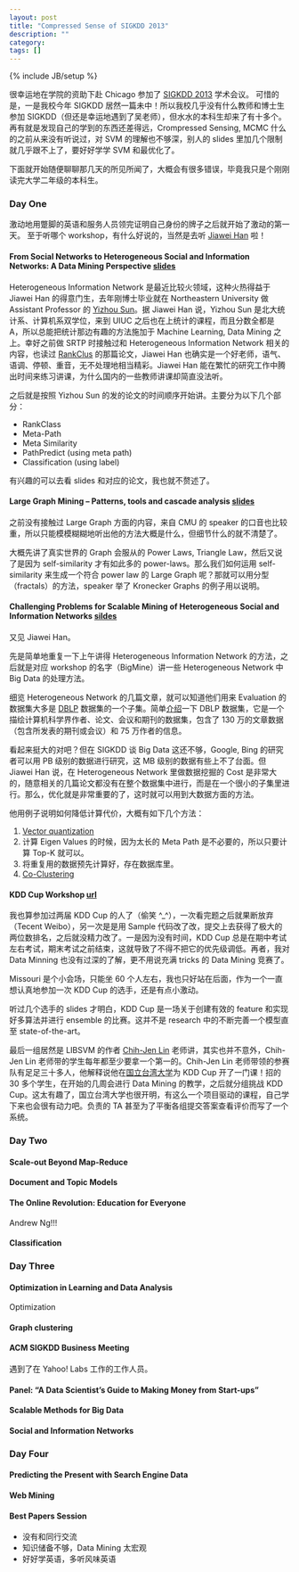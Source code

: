 ```yaml
---
layout: post
title: "Compressed Sense of SIGKDD 2013"
description: ""
category: 
tags: []
---
```

{% include JB/setup %}

很幸运地在学院的资助下赴 Chicago 参加了 [SIGKDD 2013](http://www.kdd.org/kdd2013/) 学术会议。
可惜的是，一是我校今年 SIGKDD 居然一篇未中！所以我校几乎没有什么教师和博士生参加 SIGKDD（但还是幸运地遇到了吴老师），但水水的本科生却来了有十多个。再有就是发现自己的学到的东西还差得远，Crompressed Sensing, MCMC 什么的之前从来没有听说过，对 SVM 的理解也不够深，别人的 slides 里加几个限制就几乎跟不上了，要好好学学 SVM 和最优化了。

下面就开始随便聊聊那几天的所见所闻了，大概会有很多错误，毕竟我只是个刚刚读完大学二年级的本科生。

### Day One

激动地用蹩脚的英语和服务人员领完证明自己身份的牌子之后就开始了激动的第一天。
至于听哪个 workshop，有什么好说的，当然是去听 [Jiawei Han](http://www.cs.uiuc.edu/~hanj/) 啦！

#### From Social Networks to Heterogeneous Social and Information Networks: A Data Mining Perspective [slides](http://www.ccs.neu.edu/home/yzsun/Tutorials/ASONAM12_tuto_online.pdf)

Heterogeneous Information Network 是最近比较火领域，这种火热得益于 Jiawei Han 的得意门生，去年刚博士毕业就在 Northeastern University 做 Assistant Professor 的 [Yizhou Sun](http://www.ccs.neu.edu/home/yzsun/)。据 Jiawei Han 说，Yizhou Sun 是北大统计系、计算机系双学位，来到 UIUC 之后也在上统计的课程，而且分数全都是 A，所以总能把统计那边有趣的方法施加于 Machine Learning, Data Mining 之上。幸好之前做 SRTP 时接触过和 Heterogeneous Information Network 相关的内容，也读过 [RankClus](http://www.cs.uiuc.edu/~hanj/pdf/edbt09_ysun.pdf) 的那篇论文，Jiawei Han 也确实是一个好老师，语气、语调、停顿、重音，无不处理地相当精彩。Jiawei Han 能在繁忙的研究工作中腾出时间来练习讲课，为什么国内的一些教师讲课却简直没法听。

之后就是按照 Yizhou Sun 的发的论文的时间顺序开始讲。主要分为以下几个部分：

- RankClass
- Meta-Path
- Meta Similarity
- PathPredict (using meta path)
- Classification (using label)

有兴趣的可以去看 slides 和对应的论文，我也就不赘述了。

#### Large Graph Mining – Patterns, tools and cascade analysis [slides](http://www.slideshare.net/BigDataMining/large-graph-mining-patterns-tools-and-cascade-analysis-by-christos-faloutsos)

之前没有接触过 Large Graph 方面的内容，来自 CMU 的 speaker 的口音也比较重，所以只能模模糊糊地听出他的方法大概是什么，但细节什么的就不清楚了。

大概先讲了真实世界的 Graph 会服从的 Power Laws, Triangle Law，然后又说了是因为 self-similarity 才有如此多的 power-laws。那么我们如何运用 self-similarity 来生成一个符合 power law 的 Large Graph 呢？那就可以用分型（fractals）的方法，speaker 举了 Kronecker Graphs 的例子用以说明。

#### Challenging Problems for Scalable Mining of Heterogeneous Social and Information Networks [sildes](http://www.slideshare.net/BigDataMining/challenging-problems-for-scalable-mining-of-heterogeneous-social-and-information-networks-by-jiawei-han)

又见 Jiawei Han。

先是简单地重复一下上午讲得 Heterogeneous Information Network 的方法，之后就是对应 workshop 的名字（BigMine）讲一些 Heterogeneous Network 中 Big Data 的处理方法。

细览 Heterogeneous Network 的几篇文章，就可以知道他们用来 Evaluation 的数据集大多是 [DBLP](http://dblp.uni-trier.de/) 数据集的一个子集。简单[介绍](http://www-student.cse.buffalo.edu/~dlessa/cse462-SP10/r4.pdf)一下 DBLP 数据集，它是一个描绘计算机科学界作者、论文、会议和期刊的数据集，包含了 130 万的文章数据（包含所发表的期刊或会议）和 75 万作者的信息。

看起来挺大的对吧？但在 SIGKDD 谈 Big Data 这还不够，Google, Bing 的研究者可以用 PB 级别的数据进行研究，这 MB 级别的数据有些上不了台面。但 Jiawei Han 说，在 Heterogeneous Network 里做数据挖掘的 Cost 是非常大的，随意相关的几篇论文都没有在整个数据集中进行，而是在一个很小的子集里进行。那么，优化就是非常重要的了，这时就可以用到大数据方面的方法。

他用例子说明如何降低计算代价，大概有如下几个方法：

1. [Vector quantization](http://en.wikipedia.org/wiki/Vector_quantization)
2. 计算 Eigen Values 的时候，因为太长的 Meta Path 是不必要的，所以只要计算 Top-K 就可以。
3. 将重复用的数据预先计算好，存在数据库里。
4. [Co-Clustering](http://en.wikipedia.org/wiki/Co-clustering)

#### KDD Cup Workshop [url](http://www.kdd.org/kddcup2013/)

我也算参加过两届 KDD Cup 的人了（偷笑 ^_^），一次看完题之后就果断放弃（Tecent Weibo），另一次是是用 Sample 代码改了改，提交上去获得了极大的两位数排名，之后就没精力改了。一是因为没有时间，KDD Cup 总是在期中考试左右考试，期末考试之前结束，这就导致了不得不把它的优先级调低。再者，我对 Data Minning 也没有过深的了解，更不用说充满 tricks 的 Data Mining 竞赛了。

Missouri 是个小会场，只能坐 60 个人左右，我也只好站在后面，作为一个一直想认真地参加一次 KDD Cup 的选手，还是有点小激动。

听过几个选手的 slides 才明白，KDD Cup 是一场关于创建有效的 feature 和实现好多算法并进行 ensemble 的比赛。这并不是 research 中的不断完善一个模型直至 state-of-the-art。

最后一组居然是 LIBSVM 的作者 [Chih-Jen Lin](http://www.csie.ntu.edu.tw/~cjlin/) 老师讲，其实也并不意外，Chih-Jen Lin 老师带的学生每年都至少要拿一个第一的。Chih-Jen Lin 老师带领的参赛队有足足三十多人，他解释说他在[国立台湾大学](http://www.ntu.edu.tw/)为 KDD Cup 开了一门课！招的 30 多个学生，在开始的几周会进行 Data Mining 的教学，之后就分组挑战 KDD Cup。这太有趣了，国立台湾大学也很开明，有这么一个项目驱动的课程，自己学下来也会很有动力吧。负责的 TA 甚至为了平衡各组提交答案查看评价而写了一个系统。

### Day Two

#### Scale-out Beyond Map-Reduce



#### Document and Topic Models



#### The Online Revolution: Education for Everyone

Andrew Ng!!!

#### Classification

### Day Three

#### Optimization in Learning and Data Analysis

Optimization

#### Graph clustering


#### ACM SIGKDD Business Meeting

遇到了在 Yahoo! Labs 工作的工作人员。


#### Panel: “A Data Scientist’s Guide to Making Money from Start-ups”

#### Scalable Methods for Big Data

#### Social and Information Networks

### Day Four

#### Predicting the Present with Search Engine Data


#### Web Mining


#### Best Papers Session


- 没有和同行交流
- 知识储备不够，Data Mining 太宏观
- 好好学英语，多听风味英语